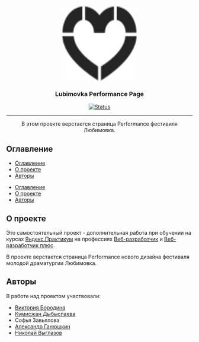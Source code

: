 <p align="center">
  <a href="https://github.com/iReset/lubimovka" rel="noopener">
    <img width=200px height=200px src="./images/logo.svg" alt="Lubimovka logo">
  </a>
</p>

<h3 align="center">Lubimovka Performance Page</h3>

<div align="center">

  [![Status](https://img.shields.io/badge/status-active-success.svg)]()

</div>

---

<p align="center">
  В этом проекте верстается страница Performance фестивиля Любимовка.
</p>

## Оглавление

- [Оглавление](#оглавление)
- [О проекте <a name = "about"></a>](#о-проекте-)
- [Авторы <a name = "authors"></a>](#авторы-)
<!-- - [Начало работы <a name = "getting_started"></a>](#начало-работы-) -->
<!-- - [Использование <a name="usage"></a>](#использование-) -->
<!-- - [Использованные средства <a name = "built_using"></a>](#использованные-средства-) -->
- [Оглавление](#оглавление)
- [О проекте <a name = "about"></a>](#о-проекте-)
- [Авторы <a name = "authors"></a>](#авторы-)
<!-- - [Благодарности <a name = "acknowledgement"></a>](#благодарности-) -->

## О проекте <a name = "about"></a>

Это самостоятельный проект - дополнительная работа при обучении на курсах [Яндекс.Практикум](https://practicum.yandex.ru/) на профессиях [Веб-разработчик](https://practicum.yandex.ru/web/) и [Веб-разработчик плюс](https://practicum.yandex.ru/promo/long-courses/web).

В проекте верстается страница Performance нового дизайна фестиваля молодой драматургии Любимовка.

<!-- ## Начало работы <a name = "getting_started"></a> -->

<!-- Инструкции по запуску копии проекта на локальном компьютере в целях разработки и тестирования. -->

<!-- ### Предпосылки -->

<!-- Что нужно для установки и запуска проекта и как это установить. -->

<!-- ### Установка -->

<!-- Пошаговая серия примеров, рассказывающих, как запустить среду разработки. -->

<!-- ## Использование <a name="usage"></a> -->

<!-- Примечания о том, как использовать проект. -->

<!-- ## Использованные средства <a name = "built_using"></a> -->

<!-- Перечисление использованных при разработке средств и технологий. -->

## Авторы <a name = "authors"></a>

В работе над проектом участвовали:
- [Виктория Бородина](https://github.com/BorodkinaViktoriya)
- [Кумисжан Дыбыспаева](https://github.com/dkumiszhan)
- Софья Завьялова
- [Александр Ганюшкин](https://github.com/iReset)
- [Николай Выглазов](https://github.com/nik6282)

<!-- ## Благодарности <a name = "acknowledgement"></a> -->

<!-- Если есть кого, можно поблагодарить. -->
